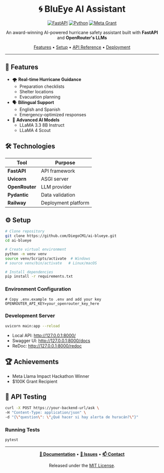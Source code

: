 <div align="center">

# 🌀 BluEye AI Assistant

[![FastAPI](https://img.shields.io/badge/FastAPI-009688?style=for-the-badge&logo=fastapi&logoColor=white)](https://fastapi.tiangolo.com/)
[![Python](https://img.shields.io/badge/Python-3776AB?style=for-the-badge&logo=python&logoColor=white)](https://www.python.org/)
[![Meta Grant](https://img.shields.io/badge/Meta_Grant-$100K-blue?style=for-the-badge)](https://github.com/DiegoCM1/ai-blueye)

An award-winning AI-powered hurricane safety assistant built with **FastAPI** and **OpenRouter's LLMs** 

[Features](#-features) • [Setup](#%EF%B8%8F-setup) • [API Reference](#-api-reference) • [Deployment](#-deployment)

</div>

---

## 🎯 Features

- 🌪️ **Real-time Hurricane Guidance**
  - Preparation checklists
  - Shelter locations
  - Evacuation planning
- 🗣️ **Bilingual Support**
  - English and Spanish
  - Emergency-optimized responses
- 🤖 **Advanced AI Models**
  - LLaMA 3.3 8B Instruct
  - LLaMA 4 Scout

## 🛠️ Technologies

| Tool             | Purpose                              |
|-----------------|--------------------------------------|
| **FastAPI**     | API framework                        |
| **Uvicorn**     | ASGI server                         |
| **OpenRouter**  | LLM provider                        |
| **Pydantic**    | Data validation                     |
| **Railway**     | Deployment platform                 |

## ⚙️ Setup

```bash
# Clone repository
git clone https://github.com/DiegoCM1/ai-blueye.git
cd ai-blueye

# Create virtual environment
python -m venv venv
source venv/Scripts/activate  # Windows
# source venv/bin/activate   # Linux/macOS

# Install dependencies
pip install -r requirements.txt
```

### Environment Configuration

```env
# Copy .env.example to .env and add your key
OPENROUTER_API_KEY=your_openrouter_key_here
```

### Development Server

```bash
uvicorn main:app --reload
```
- Local API: http://127.0.0.1:8000/
- Swagger UI: http://127.0.0.1:8000/docs
- ReDoc: http://127.0.0.1:8000/redoc

## 🏆 Achievements

- Meta Llama Impact Hackathon Winner
- $100K Grant Recipient
  
## 🧪 API Testing

```bash
curl -X POST https://your-backend-url/ask \
-H "Content-Type: application/json" \
-d "{\"question\": \"¿Qué hacer si hay alerta de huracán?\"}"
```

### Running Tests

```bash
pytest
```

---

<div align="center">

**[📝 Documentation](https://github.com/DiegoCM1/ai-blueye/wiki)** • 
**[🐛 Issues](https://github.com/DiegoCM1/ai-blueye/issues)** •
**[📫 Contact](mailto:your-email@domain.com)**

Released under the [MIT License](LICENSE).

</div>







